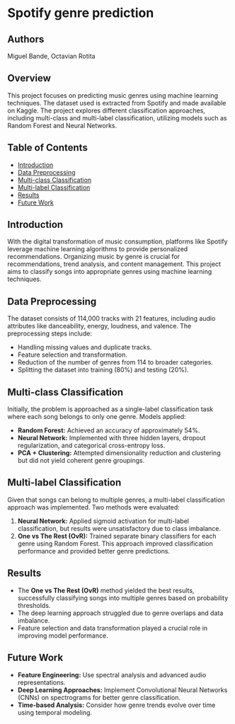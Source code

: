# Spotify genre prediction

## Authors
Miguel Bande, Octavian Rotita

## Overview
This project focuses on predicting music genres using machine learning techniques. The dataset used is extracted from Spotify and made available on Kaggle. The project explores different classification approaches, including multi-class and multi-label classification, utilizing models such as Random Forest and Neural Networks.

## Table of Contents
- [Introduction](#introduction)
- [Data Preprocessing](#data-preprocessing)
- [Multi-class Classification](#multi-class-classification)
- [Multi-label Classification](#multi-label-classification)
- [Results](#results)
- [Future Work](#future-work)

## Introduction
With the digital transformation of music consumption, platforms like Spotify leverage machine learning algorithms to provide personalized recommendations. Organizing music by genre is crucial for recommendations, trend analysis, and content management. This project aims to classify songs into appropriate genres using machine learning techniques.

## Data Preprocessing
The dataset consists of 114,000 tracks with 21 features, including audio attributes like danceability, energy, loudness, and valence. The preprocessing steps include:
- Handling missing values and duplicate tracks.
- Feature selection and transformation.
- Reduction of the number of genres from 114 to broader categories.
- Splitting the dataset into training (80%) and testing (20%).

## Multi-class Classification
Initially, the problem is approached as a single-label classification task where each song belongs to only one genre. Models applied:
- **Random Forest:** Achieved an accuracy of approximately 54%.
- **Neural Network:** Implemented with three hidden layers, dropout regularization, and categorical cross-entropy loss.
- **PCA + Clustering:** Attempted dimensionality reduction and clustering but did not yield coherent genre groupings.

## Multi-label Classification
Given that songs can belong to multiple genres, a multi-label classification approach was implemented. Two methods were evaluated:
1. **Neural Network:** Applied sigmoid activation for multi-label classification, but results were unsatisfactory due to class imbalance.
2. **One vs The Rest (OvR):** Trained separate binary classifiers for each genre using Random Forest. This approach improved classification performance and provided better genre predictions.

## Results
- The **One vs The Rest (OvR)** method yielded the best results, successfully classifying songs into multiple genres based on probability thresholds.
- The deep learning approach struggled due to genre overlaps and data imbalance.
- Feature selection and data transformation played a crucial role in improving model performance.

## Future Work
- **Feature Engineering:** Use spectral analysis and advanced audio representations.
- **Deep Learning Approaches:** Implement Convolutional Neural Networks (CNNs) on spectrograms for better genre classification.
- **Time-based Analysis:** Consider how genre trends evolve over time using temporal modeling.

